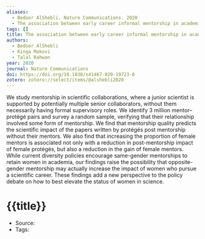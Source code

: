 ```yaml
---
aliases:
  - Bedoor AlShebli. Nature Communications. 2020
  - The association between early career informal mentorship in academic collaborations and junior author performance
tags: []
title: The association between early career informal mentorship in academic collaborations and junior author performance
authors:
  - Bedoor AlShebli
  - Kinga Makovi
  - Talal Rahwan
year: 2020
journal: Nature Communications
doi: https://doi.org/10.1038/s41467-020-19723-8
zotero: zotero://select/items/@alshebli2020
---
```

<!-- START_ABSTRACT -->
We study mentorship in scientific collaborations, where a junior scientist is supported by potentially multiple senior collaborators, without them necessarily having formal supervisory roles. We identify 3 million mentor–protégé pairs and survey a random sample, verifying that their relationship involved some form of mentorship. We find that mentorship quality predicts the scientific impact of the papers written by protégés post mentorship without their mentors. We also find that increasing the proportion of female mentors is associated not only with a reduction in post-mentorship impact of female protégés, but also a reduction in the gain of female mentors. While current diversity policies encourage same-gender mentorships to retain women in academia, our findings raise the possibility that opposite-gender mentorship may actually increase the impact of women who pursue a scientific career. These findings add a new perspective to the policy debate on how to best elevate the status of women in science.
<!-- END_ABSTRACT -->

<!-- START_TEMPLATE -->
# {{title}}

- Source:
- Tags: 
<!-- END_TEMPLATE -->